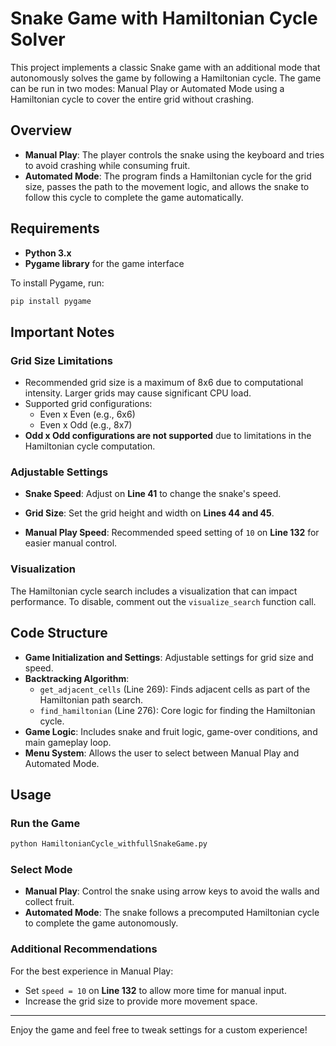 
# Snake Game with Hamiltonian Cycle Solver

This project implements a classic Snake game with an additional mode that autonomously solves the game by following a Hamiltonian cycle. The game can be run in two modes: Manual Play or Automated Mode using a Hamiltonian cycle to cover the entire grid without crashing.

## Overview
- **Manual Play**: The player controls the snake using the keyboard and tries to avoid crashing while consuming fruit.
- **Automated Mode**: The program finds a Hamiltonian cycle for the grid size, passes the path to the movement logic, and allows the snake to follow this cycle to complete the game automatically.

## Requirements
- **Python 3.x**
- **Pygame library** for the game interface

To install Pygame, run:
```bash
pip install pygame
```

## Important Notes

### Grid Size Limitations
- Recommended grid size is a maximum of 8x6 due to computational intensity. Larger grids may cause significant CPU load.
- Supported grid configurations:
  - Even x Even (e.g., 6x6)
  - Even x Odd (e.g., 8x7)
- **Odd x Odd configurations are not supported** due to limitations in the Hamiltonian cycle computation.

### Adjustable Settings
- **Snake Speed**: Adjust on **Line 41** to change the snake's speed.
- **Grid Size**: Set the grid height and width on **Lines 44 and 45**.

- **Manual Play Speed**: Recommended speed setting of `10` on **Line 132** for easier manual control.

### Visualization
The Hamiltonian cycle search includes a visualization that can impact performance. To disable, comment out the `visualize_search` function call.

## Code Structure
- **Game Initialization and Settings**: Adjustable settings for grid size and speed.
- **Backtracking Algorithm**:
  - `get_adjacent_cells` (Line 269): Finds adjacent cells as part of the Hamiltonian path search.
  - `find_hamiltonian` (Line 276): Core logic for finding the Hamiltonian cycle.
- **Game Logic**: Includes snake and fruit logic, game-over conditions, and main gameplay loop.
- **Menu System**: Allows the user to select between Manual Play and Automated Mode.

## Usage

### Run the Game
```bash
python HamiltonianCycle_withfullSnakeGame.py
```

### Select Mode
- **Manual Play**: Control the snake using arrow keys to avoid the walls and collect fruit.
- **Automated Mode**: The snake follows a precomputed Hamiltonian cycle to complete the game autonomously.

### Additional Recommendations
For the best experience in Manual Play:
- Set `speed = 10` on **Line 132** to allow more time for manual input.
- Increase the grid size to provide more movement space.

---

Enjoy the game and feel free to tweak settings for a custom experience!
